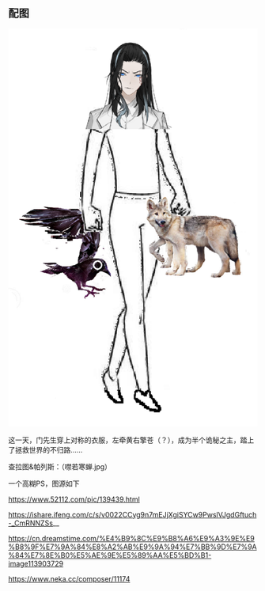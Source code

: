 ## 配图

<p><img alt="苟三家配图" src="img/苟三家配图.png"/></p>

这一天，门先生穿上对称的衣服，左牵黄右擎苍（？），成为半个诡秘之主，踏上了拯救世界的不归路……

查拉图&帕列斯：（噤若寒蝉.jpg）

一个高糊PS，图源如下

https://www.52112.com/pic/139439.html

https://ishare.ifeng.com/c/s/v0022CCyg9n7mEJjXgiSYCw9PwslVJgdGftuch-_CmRNNZSs__

https://cn.dreamstime.com/%E4%B9%8C%E9%B8%A6%E9%A3%9E%E9%B8%9F%E7%9A%84%E8%A2%AB%E9%9A%94%E7%BB%9D%E7%9A%84%E7%8E%B0%E5%AE%9E%E5%89%AA%E5%BD%B1-image113903729

https://www.neka.cc/composer/11174